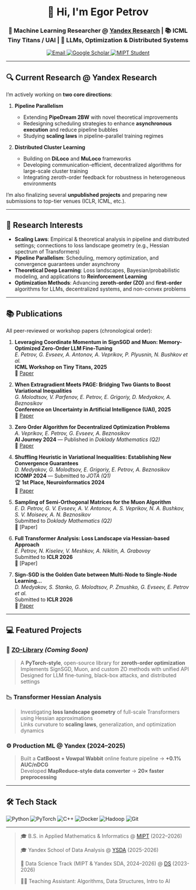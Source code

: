 <!-- 
  ✨ Egor Petrov — Machine Learning Researcher
  Focus: Theoretical Deep Learning • Distributed Optimization • Pipeline Parallelism • Scaling Laws
-->

<h1 align="center">👋 Hi, I'm Egor Petrov</h1>
<h3 align="center">🔬 Machine Learning Researcher @ <a href="https://research.yandex.com/">Yandex Research</a> | 📚 ICML Tiny Titans / UAI | 🧠 LLMs, Optimization & Distributed Systems</h3>

<p align="center">
  <a href="mailto:petrov.egor.d@phystech.edu">
    <img src="https://img.shields.io/badge/Email-petrov.egor.d@phystech.edu-blue?style=flat&logo=gmail" alt="Email"/>
  </a>
  <a href="https://scholar.google.com/citations?user=AlQ_EUEAAAAJ">
    <img src="https://img.shields.io/badge/Google%20Scholar-Profile-green?style=flat&logo=google-scholar" alt="Google Scholar"/>
  </a>
  <a href="https://eng.mipt.ru/">
    <img src="https://img.shields.io/badge/Moscow%20Institute%20of%20Physics%20and%20Technology-Student-purple" alt="MIPT Student"/>
  </a>
</p>

---

## 🔍 Current Research @ Yandex Research

I’m actively working on **two core directions**:

1. **Pipeline Parallelism**  
   - Extending **PipeDream 2BW** with novel theoretical improvements  
   - Redesigning scheduling strategies to enhance **asynchronous execution** and reduce pipeline bubbles  
   - Studying **scaling laws** in pipeline-parallel training regimes

2. **Distributed Cluster Learning**  
   - Building on **DiLoco** and **MuLoco** frameworks  
   - Developing communication-efficient, decentralized algorithms for large-scale cluster training  
   - Integrating zeroth-order feedback for robustness in heterogeneous environments

I’m also finalizing several **unpublished projects** and preparing new submissions to top-tier venues (ICLR, ICML, etc.).

---

## 🧠 Research Interests

- **Scaling Laws**: Empirical & theoretical analysis in pipeline and distributed settings; connections to loss landscape geometry (e.g., Hessian spectrum of Transformers)  
- **Pipeline Parallelism**: Scheduling, memory optimization, and convergence guarantees under asynchrony  
- **Theoretical Deep Learning**: Loss landscapes, Bayesian/probabilistic modeling, and applications to **Reinforcement Learning**  
- **Optimization Methods**: Advancing **zeroth-order (ZO)** and **first-order** algorithms for LLMs, decentralized systems, and non-convex problems

---

## 📚 Publications

All peer-reviewed or workshop papers (chronological order):

1. **Leveraging Coordinate Momentum in SignSGD and Muon: Memory-Optimized Zero-Order LLM Fine-Tuning**  
   *E. Petrov, G. Evseev, A. Antonov, A. Veprikov, P. Plyusnin, N. Bushkov et al.*  
   **ICML Workshop on Tiny Titans, 2025**  
   📄 [Paper](https://arxiv.org/abs/2506.04430)

2. **When Extragradient Meets PAGE: Bridging Two Giants to Boost Variational Inequalities**  
   *G. Molodtsov, V. Parfenov, E. Petrov, E. Grigoriy, D. Medyakov, A. Beznosikov*  
   **Conference on Uncertainty in Artificial Intelligence (UAI), 2025**  
   📄 [Paper](https://openreview.net/forum?id=i9mOhs3UqO)

3. **Zero Order Algorithm for Decentralized Optimization Problems**  
   *A. Veprikov, E. Petrov, G. Evseev, A. Beznosikov*  
   **AI Journey 2024** — Published in *Doklady Mathematics (Q2)*  
   📄 [Paper](https://link.springer.com/article/10.1134/S1064562424602336)

4. **Shuffling Heuristic in Variational Inequalities: Establishing New Convergence Guarantees**  
   *D. Medyakov, G. Molodtsov, E. Grigoriy, E. Petrov, A. Beznosikov*  
   **ICOMP 2024** — Submitted to *JOTA (Q1)*  
   🏆 **1st Place, Neuroinformatics 2024**  
   📄 [Paper](https://openreview.net/pdf?id=V14SoT0m2q)

5. **Sampling of Semi-Orthogonal Matrices for the Muon Algorithm**  
   *E. D. Petrov, G. V. Evseev, A. V. Antonov, A. S. Veprikov, N. A. Bushkov, S. V. Moiseev, A. N. Beznosikov*  
   Submitted to *Doklady Mathematics (Q2)*  
   📄 [Paper]

6. **Full Transformer Analysis: Loss Landscape via Hessian-based Approach**  
   *E. Petrov, N. Kiselev, V. Meshkov, A. Nikitin, A. Grabovoy*  
   Submitted to **ICLR 2026**  
   📄 [Paper]

7. **Sign-SGD is the Golden Gate between Multi-Node to Single-Node Learning...**  
   *D. Medyakov, S. Stanko, G. Molodtsov, P. Zmushko, G. Evseev, E. Petrov et al.*  
   Submitted to **ICLR 2026**  
   📄 [Paper](https://arxiv.org/abs/2506.03725)

---

## 💻 Featured Projects

### 🧪 [ZO-Library]((https://github.com/modernTalker/zero-order-optimization.git)) *(Coming Soon)*
> A **PyTorch-style**, open-source library for **zeroth-order optimization**  
> Implements SignSGD, Muon, and custom ZO methods with unified API  
> Designed for LLM fine-tuning, black-box attacks, and distributed settings

### 📉 Transformer Hessian Analysis
> Investigating **loss landscape geometry** of full-scale Transformers using Hessian approximations  
> Links curvature to **scaling laws**, generalization, and optimization dynamics

### ⚙️ Production ML @ Yandex (2024–2025)
> Built a **CatBoost + Vowpal Wabbit** online feature pipeline → **+0.1% AUC/nDCG**  
> Developed **MapReduce-style data converter** → **20× faster preprocessing**

---

## 🛠️ Tech Stack

![Python](https://img.shields.io/badge/Python-3776AB?logo=python&logoColor=white)
![PyTorch](https://img.shields.io/badge/PyTorch-EE4C2C?logo=pytorch&logoColor=white)
![C++](https://img.shields.io/badge/C%2B%2B-00599C?logo=c%2B%2B&logoColor=white)
![Docker](https://img.shields.io/badge/Docker-2496ED?logo=docker&logoColor=white)
![Hadoop](https://img.shields.io/badge/Apache%20Hadoop-66CCFF?logo=apache&logoColor=black)
![Git](https://img.shields.io/badge/Git-F05032?logo=git&logoColor=white)

---

> 🎓 B.S. in Applied Mathematics & Informatics @ [MIPT](https://mipt.ru/english/) (2022–2026)
> 
> 🎓 Yandex School of Data Analysis @ [YSDA](https://dataschool.yandex.com/) (2025-2026)
> 
> 🎯 Data Science Track (MIPT & Yandex SDA, 2024–2026) @ [DS](https://thetahat.ru/) (2023-2026)
> 
> 🧑‍🏫 Teaching Assistant: Algorithms, Data Structures, Intro to AI
